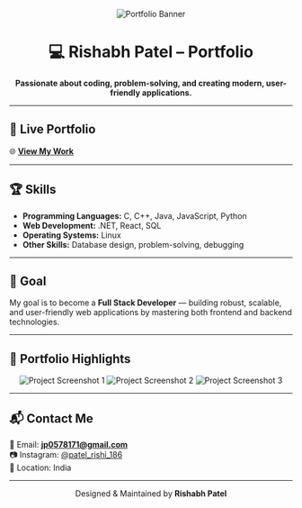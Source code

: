 <!-- Banner Image -->
<p align="center">
  <img src="https://via.placeholder.com/1000x300.png?text=Rishabh+Patel+Portfolio" alt="Portfolio Banner" />
</p>

<h1 align="center">💻 Rishabh Patel – Portfolio</h1>
<p align="center">
  <b>Passionate about coding, problem-solving, and creating modern, user-friendly applications.</b>
</p>

---

## 🚀 Live Portfolio
🌐 **[View My Work](https://tempo-deployment-1fcfc4da-0f75-4375-853d-b96f6d80037-tempo-labs.vercel.app/)**

---

## 🏆 Skills
- **Programming Languages:** C, C++, Java, JavaScript, Python
- **Web Development:** .NET, React, SQL
- **Operating Systems:** Linux
- **Other Skills:** Database design, problem-solving, debugging

---

## 🎯 Goal
My goal is to become a **Full Stack Developer** — building robust, scalable, and user-friendly web applications by mastering both frontend and backend technologies.

---

## 📸 Portfolio Highlights
<p align="center">
  <img src="https://via.placeholder.com/800x400.png?text=Project+Screenshot+1" alt="Project Screenshot 1" />
  <img src="https://via.placeholder.com/800x400.png?text=Project+Screenshot+2" alt="Project Screenshot 2" />
  <img src="https://via.placeholder.com/800x400.png?text=Project+Screenshot+3" alt="Project Screenshot 3" />
</p>

---

## 📬 Contact Me
💌 Email: **jp0578171@gmail.com**  
📷 Instagram: [@patel_rishi_186](https://www.instagram.com/patel_rishi_186?igsh=MTA2b3NiNWxqanRqYQ==)  
📍 Location: India  

---

<p align="center">
  Designed & Maintained by <b>Rishabh Patel</b>
</p>